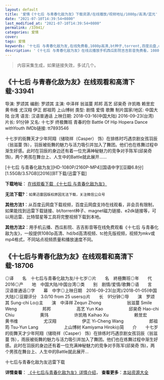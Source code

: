 ```yaml
---
layout: default
title: '爱情《十七后 与青春化敌为友》下载资源/在线播放/视频地址/1080p/高清/蓝光'
date: "2021-07-10T14:39:54+0800"
last_modified_at: "2021-07-10T14:39:54+0800"
permalink: /33941/
categories: 爱情
cover:
tags: 爱情
keywords: '十七后 与青春化敌为友,在线免费看,1080p高清,bt种子,torrent,百度云盘,magnet,磁力链,迅雷下载资源'
description: '《十七后 与青春化敌为友》在线云播放手机西瓜影院吉吉影音免费看，1080p高清bd/hd未删减完整版和tc抢先枪版，mkv/mp4格式，附带bt/torrent种子、magnet/磁力链、百度云盘、网盘资源迅雷下载链接'
---
```


>内容采集生成，如果链接失效，多试几个。


## 《十七后 与青春化敌为友》在线观看和高清下载-33941

导演: 罗颂其 编剧: 罗颂其 主演: 中泽祥 翁滋蔓 邦邦 高艺 邱昊奇 许凯皓 赖昱宏 黄书维 尤汉翔 伊正 郎祖筠 上山博树 类型: 剧情 爱情 歌舞 制片国家/地区: 中国大陆 台湾 语言: 汉语普通话 上映日期: 2018-03-16(中国大陆) 2016-09-23(台湾) 片长: 91分钟 又名: 十七岁 终极舞班 青春的你 Battle Of Hip Hopera Dance withYouth IMDb链接: tt7893546

十七岁的街舞天才少年阿翔（储晓祥（Casper） 饰）在排练时巧遇京剧女孩羽辰（翁滋蔓 饰），羽辰被街舞的魅力与活力吸引并加入了舞团。他们也在练舞过程中渐生好感。此时在羽辰的身边还有着一位充满神秘魅力的竞争对手陈军(邱昊奇 饰)，两个男孩在舞台上、人生中的Battle就此展开……


[十七后 与青春化敌为友][HD-1080P/2160P-MP4][国语中字][豆瓣6.8分][1.55GB/3.57GB][2016][BT下载/迅雷下载]

**下载地址**： [在线观看下载 《十七后 与青春化敌为友》](https://www.btdx8.com/torrent/sqhyqchdwy_2016.html) 


**无法下载?**：`如果迅雷因版权原因无法下载，关注微信公众号 `

**其他方法1**：从百度云网盘下载视频，百度云网盘支持在线观看，非会员有限制，如果能找到迅雷下载链接、bt/torrent种子、magnet磁力链接、e2dk链接等，可以用迅雷、比特彗星等工具将完整视频下载到本地。

**其他方法2**：用手机云播、西瓜影院、吉吉影音等在线免费观看《十七后 与青春化敌为友》，一般提供1080p高清、hd/bd高清视频、tc抢先版视频，视频为mkv或mp4格式，不同站点视频质量和播放速度不同。


## 《十七后与青春化敌为友》在线观看和高清下载-18706

◎译　　名　十七后与青春化敌为友/十七岁◎片　　名　終極舞班◎年　　代　2016◎产　　地　中国大陆/中国台湾◎类　　别　剧情/爱情/歌舞◎语　　言　汉语普通话◎字　　幕　中字◎上映日期　2016-09-23(台湾)/2018-01-05(中国大陆)◎豆瓣评分　3.0/10 from 25 users◎片　　长　91分钟◎导　　演　罗颂其 Sung-chi Lo◎主　　演　中泽祥 Zequn Zhong　　　　　　翁滋蔓 Smile Weng　　　　　　邦邦　　　　　　高艺 Yun Kao　　　　　　邱昊奇 Hao-chi Chiu　　　　　　黄玮　　　　　　许凯皓 Kaihao Xu　　　　　　赖昱宏　　　　　　黄书维　　　　　　尤汉翔　　　　　　伊正 Yi-Cheng Wang　　　　　　郎祖筠 Tsu-Yun Lang　　　　　　上山博树 Kamiyama Hiroki◎简　　介　　十七岁的街舞天才少年阿翔（储晓祥（Casper） 饰）在排练时巧遇京剧女孩羽辰（翁滋蔓 饰），雨辰被街舞的魅力与活力吸引并加入了舞团。他们也在练舞过程中渐生好感。此时在羽辰的身边还有着一位充满神秘魅力的竞争对手陈军(邱昊奇 饰)，两个男孩在舞台上、人生中的Battle就此展开...


十七后与青春化敌为友迅雷下载

**详情查看**： [《十七后与青春化敌为友》详情介绍](/movie/18706/)， **查看更多**：[本站资源大全](/movie/t/all/)

